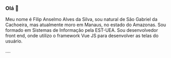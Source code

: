 ### Olá 👋

Meu nome é Fílip Anselmo Alves da Silva, sou natural de São Gabriel da Cachoeira, mas atualmente moro em Manaus, no estado do Amazonas. Sou formado em Sistemas de Informação pela EST-UEA. Sou desenvolvedor front end, onde utilizo o framework Vue JS para desenvolver as telas do usuário.

....
